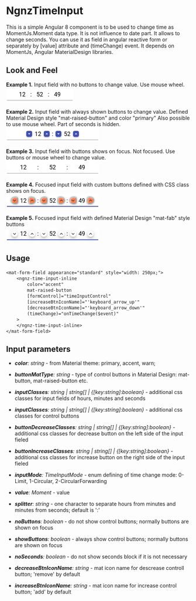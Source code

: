 # NgnzTimeInput

This is a simple Angular 8 component is to be used to change time as MomentJs.Moment data type.
It is not influence to date part. It allows to change seconds.
You can use it as field in angular reactive form or separately by [value] attribute and (timeChange) event.
It depends on MomentJs, Angular MaterialDesign libraries.

## Look and Feel

**Example 1.** Input field with no buttons to change value. Use mouse wheel.\
![Pic.1.](readme_image_1.png)

**Example 2.** Input field with always shown buttons to change value. Defined Material Design style "mat-raised-button" and color "primary" Also possible to use mouse wheel. Part of seconds is hidden.\
![Pic.1.](readme_image_2.png)

**Example 3.** Input field with buttons shows on focus. Not focused. Use buttons or mouse wheel to change value.\
![Pic.1.](readme_image_3.png)

**Example 4.** Focused input field with custom buttons defined with CSS class shows on focus.\
![Pic.1.](readme_image_4.png)

**Example 5.** Focused input field with defined Material Design "mat-fab" style buttons\
![Pic.1.](readme_image_5.png)

## Usage

```
<mat-form-field appearance="standard" style="width: 250px;">
    <ngnz-time-input-inline
        color="accent"
        mat-raised-button
        [formControl]="timeInputControl"
        [increaseBtnIconName]="'keyboard_arrow_up'"
        [decreaseBtnIconName]="'keyboard_arrow_down'"
        (timeChange)="onTimeChange($event)"
    >
    </ngnz-time-input-inline>
</mat-form-field>
```

## Input parameters

-   _**color**: string_ - from Material theme: primary, accent, warn;

-   _**buttonMatType**: string_ - type of control buttons in Material Design: mat-button, mat-raised-button etc.

-   _**inputClasses**: string | string[] | {[key:string]:boolean}_ - additional css classes for input fields of hours, minutes and seconds

-   _**inputClasses**: string | string[] | {[key:string]:boolean}_ - additional css classes for control buttons

-   _**buttonDecreaseClasses**: string | string[] | {[key:string]:boolean}_ - additional css classes for decrease button on the left side of the input fieled

-   _**buttonIncreaseClasses**: string | string[] | {[key:string]:boolean}_ - additional css classes for increase button on the right side of the input fieled
-   _**inputMode**: TimeInputMode_ - enum defining of time change mode: 0-Limit, 1-Circular, 2-CircularForwarding
-   _**value**: Moment_ - value
-   _**splitter**: string_ - one character to separate hours from minutes and minutes from seconds; default is ':'
-   _**noButtons**: boolean_ - do not show control buttons; normally buttons are shown on focus
-   _**showButtons**: boolean_ - always show control buttons; normally buttons are shown on focus
-   _**noSeconds**: boolean_ - do not show seconds block if it is not necessary
-   _**decreaseBtnIconName**: string_ - mat icon name for descrease controll button; 'remove' by default
-   _**increaseBtnIconName**: string_ - mat icon name for increase control button; 'add' by default
